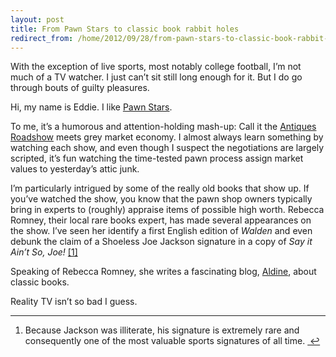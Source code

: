 ```yaml
---
layout: post
title: From Pawn Stars to classic book rabbit holes
redirect_from: /home/2012/09/28/from-pawn-stars-to-classic-book-rabbit-holes/index.html
---
```

<p>With the exception of live sports, most notably college football, I’m not much of a TV watcher. I just can’t sit still long enough for it. But I do go through bouts of guilty pleasures. </p>

<p>Hi, my name is Eddie. I like <a href="http://www.history.com/shows/pawn-stars">Pawn Stars</a>.</p>

<p>To me, it’s a humorous and attention-holding mash-up: Call it the <a href="http://www.pbs.org/wgbh/roadshow/">Antiques Roadshow</a> meets grey market economy. I almost always learn something by watching each show, and even though I suspect the negotiations are largely scripted, it’s fun watching the time-tested pawn process assign market values to yesterday’s attic junk.</p>

<p>I’m particularly intrigued by some of the really old books that show up. If you’ve watched the show, you know that the pawn shop owners typically bring in experts to (roughly) appraise items of possible high worth. Rebecca Romney, their local rare books expert, has made several appearances on the show. I’ve seen her identify a first English edition of <em>Walden</em> and even debunk the claim of a Shoeless Joe Jackson signature in a copy of <em>Say it Ain’t So, Joe!</em> <a href="#fn:1" id="fnref:1" title="see footnote" class="footnote">[1]</a></p>

<p>Speaking of Rebecca Romney, she writes a fascinating blog, <a href="http://rebeccaromney.wordpress.com">Aldine</a>, about classic books. </p>

<p>Reality TV isn’t so bad I guess.</p>

<div class="footnotes">
<hr>
<ol>

<li id="fn:1">
<p>Because Jackson was illiterate, his signature is extremely rare and consequently one of the most valuable sports signatures of all time. <a href="#fnref:1" title="return to article" class="reversefootnote">&nbsp;↩</a></p>
</li>

</ol>
</div>
